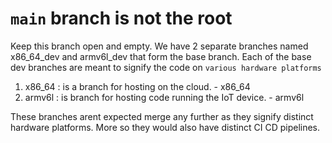# `main` branch is not the root
Keep this branch open and empty. We have 2 separate branches named x86_64_dev and armv6l_dev that form the base branch. Each of the base dev branches are meant to signify the code on `various hardware platforms`
1. x86_64 : is a branch for hosting on the cloud. - x86_64
2. armv6l : is branch for hosting code running the IoT device. - armv6l

These branches arent expected merge any further as they signify distinct hardware platforms. More so they would also have distinct CI CD pipelines.

